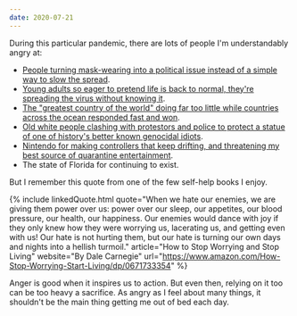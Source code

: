 ```yaml
---
date: 2020-07-21
---
```


During this particular pandemic, there are lots of people I'm understandably angry at:

* [People turning mask-wearing into a political issue instead of a simple way to slow the spread](https://www.nbcnews.com/health/health-news/wearing-mask-has-become-politicized-science-says-it-shouldn-t-n1232604).
* [Young adults so eager to pretend life is back to normal, they're spreading the virus without knowing it](https://www.webmd.com/lung/news/20200624/covid-surges-among-young-adults).
* [The "greatest country of the world" doing far too little while countries across the ocean responded fast and won](https://www.bbc.com/news/world-asia-52961539).
* [Old white people clashing with protestors and police to protect a statue of one of history's better known genocidal idiots](https://www.courant.com/breaking-news/hc-br-new-haven-christopher-columbus-statue-removal-20200624-sdl6dbsbgjc2pa4uz2vewt3fbe-story.html).
* [Nintendo for making controllers that keep drifting, and threatening my best source of quarantine entertainment](https://www.nintendolife.com/news/2020/06/guide_how_to_fix_a_drifting_nintendo_switch_joy-con_analog_stick).
* The state of Florida for continuing to exist.

But I remember this quote from one of the few self-help books I enjoy.

{% include linkedQuote.html
  quote="When we hate our enemies, we are giving them power over us: power over our sleep, our appetites, our blood pressure, our health, our happiness. Our enemies would dance with joy if they only knew how they were worrying us, lacerating us, and getting even with us! Our hate is not hurting them, but our hate is turning our own days and nights into a hellish turmoil."
  article="How to Stop Worrying and Stop Living"
  website="By Dale Carnegie"
  url="https://www.amazon.com/How-Stop-Worrying-Start-Living/dp/0671733354"
%}

Anger is good when it inspires us to action. But even then, relying on it too can be too heavy a sacrifice. As angry as I feel about many things, it shouldn't be the main thing getting me out of bed each day.

